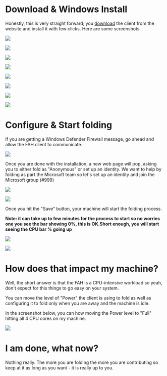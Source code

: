 # Download & Windows Install

Honestly, this is very straight forward; you [download](https://foldingathome.org/start-folding/) the client from the website and install it with few clicks. Here are some screenshots. 

![](../img/Windows/website01.png)

![](../img/Windows/website02.png)

![](../img/Windows/website03.png)

![](../img/Windows/install01.png)

![](../img/Windows/install02.png)

![](../img/Windows/install03.png)

![](../img/Windows/install04.png)

![](../img/Windows/install05.png)

# Configure & Start folding

If you are getting a Windows Defender Firewall message, go ahead and allow the FAH client to communicate. 

![](../img/Windows/fw.png)

Once you are done with the installation, a new web page will pop, asking you to either fold as "Anonymous" or set up an identity. We want to help by folding as part the Microsoft team so let's set up an identity and join the Microsoft group (#999)

![](../img/Windows/folding01.png)

![](../img/Windows/folding02.png)

Once you hit the "Save" button, your machine will start the folding process. 

**Note: it can take up to few minutes for the process to start so no worries one you see the bar showing 0%, this is OK.Short enough, you will start seeing the CPU bar % going up**

![](../img/Windows/folding03.png)

![](../img/Windows/folding04.png)

# How does that impact my machine?

Well, the short answer is that the FAH is a CPU-intensive workload so yeah, don't expect for this things to go easy on your system. 

You can move the level of "Power" the client is using to fold as well as configuring it to fold only when you are away and the machine is idle. 

In the screenshot below, you can how moving the Power level to "Full" hitting all 4 CPU cores on my machine.  

![](../img/Windows/cpu.png)

# I am done, what now?

Nothing really. The more you are folding the more you are contributing so keep at it as long as you want - it is really up to you. 